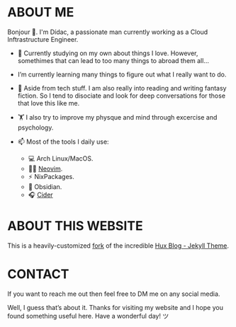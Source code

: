 # ABOUT ME
Bonjour 🖖. I'm Dídac, a passionate man currently working as a Cloud Inftrastructure Engineer.

- 🌱 Currently studying on my own about things I love. However, somethimes that can lead to too many things to abroad them all...
-  I’m currently learning many things to figure out what I really want to do.
- 🐉 Aside from tech stuff. I am also really into reading and writing fantasy fiction. So I tend to disociate and look for deep conversations for those that love this like me.
- 🏋 I also try to improve my physque and mind through excercise and psychology.

- 📫 Most of the tools I daily use: 
  - 💻 Arch Linux/MacOS.
  - 👨‍💻 [Neovim](https://github.com/neovim/neovim).
  - ⚡ NixPackages.
  - 💎 Obsidian.
  - 🎧 [Cider](https://cider.sh)

# ABOUT THIS WEBSITE
This is a heavily-customized [fork](https://github.com/HynDuf/hynduf.github.io) of the incredible [Hux Blog - Jekyll Theme](https://github.com/Huxpro/huxpro.github.io).

# CONTACT
If you want to reach me out then feel free to DM me on any social media.

Well, I guess that’s about it. Thanks for visiting my website and I hope you found something useful here. Have a wonderful day! ツ